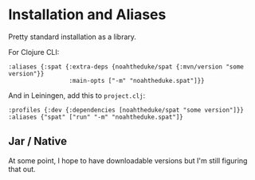 # Installation and Aliases

Pretty standard installation as a library.

For Clojure CLI:

```
:aliases {:spat {:extra-deps {noahtheduke/spat {:mvn/version "some version"}}
                 :main-opts ["-m" "noahtheduke.spat"]}}
```

And in Leiningen, add this to `project.clj`:

```
:profiles {:dev {:dependencies [noahtheduke/spat "some version"]}}
:aliases {"spat" ["run" "-m" "noahtheduke.spat"]}
```

## Jar / Native

At some point, I hope to have downloadable versions but I'm still figuring that
out.
